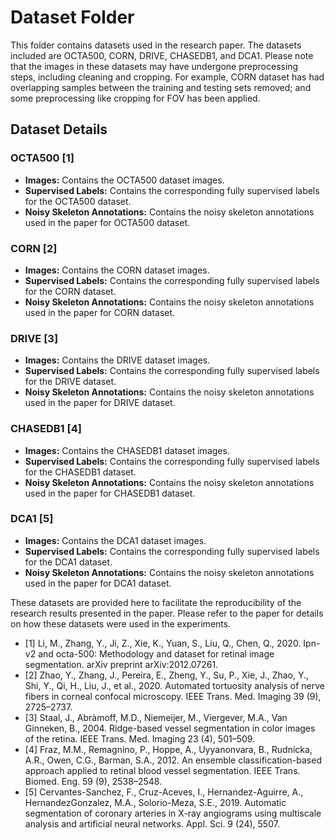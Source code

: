 # Dataset Folder

This folder contains datasets used in the research paper. The datasets included are OCTA500, CORN, DRIVE, CHASEDB1, and DCA1. Please note that the images in these datasets may have undergone preprocessing steps, including cleaning and cropping. For example, CORN dataset has had overlapping samples between the training and testing sets removed; and some preprocessing like cropping for FOV has been applied.

## Dataset Details

### OCTA500 [1]
- **Images:** Contains the OCTA500 dataset images.
- **Supervised Labels:** Contains the corresponding fully supervised labels for the OCTA500 dataset.
- **Noisy Skeleton Annotations:** Contains the noisy skeleton annotations used in the paper for OCTA500 dataset.

### CORN [2]
- **Images:** Contains the CORN dataset images.
- **Supervised Labels:** Contains the corresponding fully supervised labels for the CORN dataset.
- **Noisy Skeleton Annotations:** Contains the noisy skeleton annotations used in the paper for CORN dataset.

### DRIVE [3]
- **Images:** Contains the DRIVE dataset images.
- **Supervised Labels:** Contains the corresponding fully supervised labels for the DRIVE dataset.
- **Noisy Skeleton Annotations:** Contains the noisy skeleton annotations used in the paper for DRIVE dataset.

### CHASEDB1 [4]
- **Images:** Contains the CHASEDB1 dataset images.
- **Supervised Labels:** Contains the corresponding fully supervised labels for the CHASEDB1 dataset.
- **Noisy Skeleton Annotations:** Contains the noisy skeleton annotations used in the paper for CHASEDB1 dataset.

### DCA1 [5]
- **Images:** Contains the DCA1 dataset images.
- **Supervised Labels:** Contains the corresponding fully supervised labels for the DCA1 dataset.
- **Noisy Skeleton Annotations:** Contains the noisy skeleton annotations used in the paper for DCA1 dataset.

These datasets are provided here to facilitate the reproducibility of the research results presented in the paper. Please refer to the paper for details on how these datasets were used in the experiments.

- [1] Li, M., Zhang, Y., Ji, Z., Xie, K., Yuan, S., Liu, Q., Chen, Q., 2020. Ipn-v2 and octa-500: Methodology and dataset for retinal image segmentation. arXiv preprint arXiv:2012.07261.
- [2] Zhao, Y., Zhang, J., Pereira, E., Zheng, Y., Su, P., Xie, J., Zhao, Y., Shi, Y., Qi, H., Liu, J., et al., 2020. Automated tortuosity analysis of nerve fibers in corneal confocal microscopy. IEEE Trans. Med. Imaging 39 (9), 2725–2737.
- [3] Staal, J., Abràmoff, M.D., Niemeijer, M., Viergever, M.A., Van Ginneken, B., 2004. Ridge-based vessel segmentation in color images of the retina. IEEE Trans. Med. Imaging 23 (4), 501–509.
- [4] Fraz, M.M., Remagnino, P., Hoppe, A., Uyyanonvara, B., Rudnicka, A.R., Owen, C.G., Barman, S.A., 2012. An ensemble classification-based approach applied to retinal blood vessel segmentation. IEEE Trans. Biomed. Eng. 59 (9), 2538–2548.
- [5] Cervantes-Sanchez, F., Cruz-Aceves, I., Hernandez-Aguirre, A., HernandezGonzalez, M.A., Solorio-Meza, S.E., 2019. Automatic segmentation of coronary arteries in X-ray angiograms using multiscale analysis and artificial neural networks. Appl. Sci. 9 (24), 5507.
